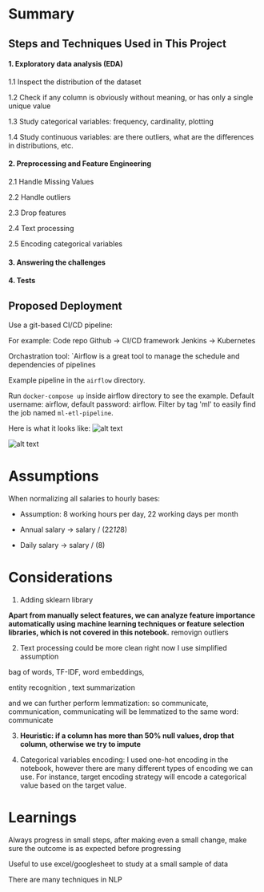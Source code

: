 # Summary

## Steps and Techniques Used in This Project

#### 1. Exploratory data analysis (EDA)

1.1 Inspect the distribution of the dataset

1.2 Check if any column is obviously without meaning, or has only a single unique value

1.3 Study categorical variables: frequency, cardinality, plotting

1.4 Study continuous variables: are there outliers, what are the differences in distributions, etc.

#### 2. Preprocessing and Feature Engineering 

2.1 Handle Missing Values 

2.2 Handle outliers

2.3 Drop features 

2.4 Text processing 

2.5 Encoding categorical variables 

#### 3. Answering the challenges
#### 4. Tests

## Proposed Deployment

Use a git-based CI/CD pipeline:

For example: Code repo Github -> CI/CD framework Jenkins -> Kubernetes

Orchastration tool:
`Airflow is a great tool to manage the schedule and dependencies of pipelines 

Example pipeline in the `airflow` directory. 

Run `docker-compose up` inside airflow directory to see the example. Default username: airflow, default password: airflow. Filter by tag 'ml' to easily find the job named `ml-etl-pipeline`.

Here is what it looks like: 
![alt text](https://github.com/Saralytics/myproject/blob/main/pictures/airflow_tree_view.png)

![alt text](https://github.com/Saralytics/myproject/blob/main/pictures/airflow_graph_view.png)


# Assumptions

When normalizing all salaries to hourly bases: 

- Assumption: 8 working hours per day, 22 working days per month 

- Annual salary -> salary / (22*12*8)

- Daily salary -> salary / (8)


# Considerations

1. Adding sklearn library 

**Apart from manually select features, we can analyze feature importance automatically using machine learning techniques or feature selection libraries, which is not covered in this notebook.**
removign outliers

2. Text processing could be more clean 
right now I use simplified assumption 

bag of words, TF-IDF, word embeddings,

entity recognition , text summarization

and we can further perform lemmatization: so communicate, communication, communicating will be lemmatized to the same word: communicate 

3. **Heuristic: if a column has more than 50% null values, drop that column, otherwise we try to impute**

4. Categorical variables encoding: I used one-hot encoding in the notebook, however there are many different types of encoding we can use. For instance, target encoding strategy will encode a categorical value based on the target value.

# Learnings

Always progress in small steps, after making even a small change, make sure the outcome is as expected before progressing

Useful to use excel/googlesheet to study at a small sample of data 

There are many techniques in NLP 





